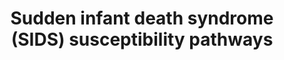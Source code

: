 ---
annotations:
- id: CL:0000746
  parent: native cell
  type: Cell Type Ontology
  value: cardiac muscle cell
- id: DOID:9007
  type: Disease Ontology
  value: sudden infant death syndrome
- id: PW:0000854
  parent: signaling pathway
  type: Pathway Ontology
  value: serotonin signaling pathway
- id: CL:0002610
  parent: animal cell
  type: Cell Type Ontology
  value: raphe nuclei neuron
authors:
- Nsalomonis
- AlexanderPico
- MaintBot
- Khanspers
- Ddigles
- Egonw
- LarsEijssen
- MirellaKalafati
- Fehrhart
- Finterly
- Eweitz
citedin:
- link: PMC4193964
  title: A Systems-Level Perspective of Sudden Infant Death Syndrome (2014)
communities:
- Diseases
description: 'In this model, we provide an integrated view of Sudden Infant Death
  Syndrome (SIDS) at the level of implicated tissues, signaling networks and genetics.
  The purpose of this model is to serve as an overview of research in this field and
  recommend new candidates for more focused or genome wide analyses. SIDS is the sudden
  and unexpected death of an infant (less than 1 year of age), almost always during
  deep sleep, where no cause of death can be found by autopsy. Factors that mediate
  SIDS are likely to be both biological and behavioral, such as sleeping position,
  environment and stress during a critical phase of infant development (http://www.nichd.nih.gov/health/topics/Sudden_Infant_Death_Syndrome.cfm).
  While no clear diagnostic markers currently exist, several polymorphisms have been
  identified which are significantly over-represented in distinct SIDS ethnic population.
  The large majority of these polymorphisms exist in genes associated with neuronal
  signaling, cardiac contraction and inflammatory response. These and other lines
  of evidence suggest that SIDS has a strong autonomic nervous system component (PMID:12350301,
  PMID: 20124538). One of the neuronal nuclei most strongly implicated in SIDS has
  been the raphe nucleus of the brain stem. In this nuclei there are ultrastructural,
  cellular and molecular changes associated with SIDS relative to controls (PMID:19342987,
  PMID: 20124538). This region of the brain is responsible for the large majority
  of neuronal serotonin produced and is functionally important in the regulation of
  normal cardiopulmonary activity, sleep and thermoregulation (see associated references).  Genes
  associated with serotonin synthesis and receptivity have some of the strongest genetic
  association with SIDS. Principle among these genes the serotonin biosynthetic enzyme
  TPH2, the serotonin transporter SLC6A4 and the serotonin receptor HTR1A. SLC6A4
  exhibits decreased expression in the raphe nucleus of the medulla oblongata and
  polymorphisms specifically associated with SIDS (PMID:19342987). In 75% of infants
  with SIDS, there is decreased HTR1A expression relative to controls along with an
  increase in the number of raphe serotonin neurons (PMID:19342987). Over-expression
  of the mouse orthologue of the HTR1A gene in the juvenile mouse medulla produces
  an analogous phenotype to SIDS with death due to bradycardia and hypothermia (PMID:18599790).
  These genes as well as those involved in serotonin synthesis are predicted to be
  transcriptionally regulated by a common factor, FEV (human orthologue of PET-1).
  PET-1 knock-out results in up to a 90% loss of serotonin neurons (PMID:12546819),
  while polymorphisms in FEV are over-represented in African American infants with
  SIDS. In addition to FEV, other transcription factors implicated in the regulation
  of these genes (Putative transcriptional regulators (TRs)) and FEV are also listed
  (see associated references). In addition to serotonin, vasopressin signaling and
  its regulation by serotonin appear to be important in a common pathway of cardiopulmonary
  regulation (PMID:2058745). A protein that associates with vasopressin signaling,
  named pituitary adenylate cyclase-activating polypeptide (ADCYAP1), results in a
  SIDS like phenotype, characterized by a high increase in spontaneous neonatal death,
  exacerbated by hypothermia and hypoxia (PMID:14608012), when disrupted in mice.
  Protein for this gene is widely distributed throughout the central nervous system
  (CNS), including autonomic control centers (PMID:12389210). ADCYAP1 and HTR1A are
  both predicted to be transcriptionally regulated by REST promoter binding. Regulation
  of G-protein coupled signaling pathways is illustrated for these genes, however,
  it is not clear whether ADCYAP1 acts directly upon raphe serotonin neurons.   Another
  potentially important class of receptors in SIDS is nicotine. Receptors for nicotine
  are expressed in serotonin neurons of the raphe throughout development (PMID:18986852).  Application
  of nicotine or cigarette smoke is sufficient to inhibit electrical activity of raphe
  serotonin neurons (PMID:17515803) and chronic nicotine infusion in rats decreases
  expression of SLC6A4 (PMID:18778441). Furthermore, nicotine exposure reduces both
  HTR1A and HTR2A immunoreactivity in several nuclei of the brainstem (PMID:17451658).  In
  addition to CNS abnormalities, several studies have identified a critical link between
  cardiac arrhythmia (long QT syndrome) and SIDS (PMID:18928334). A number of genetic
  association studies identified functionally modifying mutations in critical cardiac
  channels in as many as 10% of all SIDS cases (PMID:18928334). These mutations have
  been predicted to predispose infants for long QT syndrome and sudden death. The
  highest proportion of SIDS associated mutations (both inherited and sporadic) is
  found in the sodium channel gene SCN5A. Examination of putative transcriptional
  regulators for these genes, highlights a diverse set of factors as well as a relatively
  common one (SP1).  Finally, several miscellaneous mutations have been identified
  in genes associated with inflammatory response and thermoregulation. Infection is
  considered a significant risk factor for SIDS (PMID:19114412). For inflammatory
  associated genes, such as TNF alpha, interleukin 10 and complement component 4,
  many of these mutations are only significant in the presence of infection and SIDS.
  In addition to these mutations, cerebrospinal fluid levels of IL6 are increased
  in SIDS cases as well as IL6R levels in the arcuate nucleus of the brain, another
  major site of serotonin synthesis (PMID:19396608). Genes such as ILR6 and ADCYAP1
  are also associated with autoimmune disorders, thus SIDS may also be associated
  with autoinflammation of autonomic centers in the brain. Regulation of thermogenesis
  by brown adipose tissue has been proposed be an important component of SIDS, given
  that SIDS incidence is highest in the winter time and that animal models of SIDS
  demonstrate variation in body temperature. Interestingly, activation of raphe HTR1A
  decreases both shivering and peripheral vasoconstriction in piglets (18094064).
  Although a putative significant polymorphism was identified in the thermoregulator
  gene HSP60, this only occurred in one SIDS case. It is important to note that in
  the large majority of all these studies, sleeping position and smoking were among
  the most significant risk factors for SIDS.   In loving memory of Milo Salomonis
  (http://www.milosalomonis.org).   Proteins on this pathway have targeted assays
  available via the [https://assays.cancer.gov/available_assays?wp_id=WP706 CPTAC
  Assay Portal]. '
last-edited: 2023-01-18
ndex: 67510176-8b62-11eb-9e72-0ac135e8bacf
organisms:
- Homo sapiens
redirect_from:
- /index.php/Pathway:WP706
- /instance/WP706
- /instance/WP706_rr124910
revision: r124910
schema-jsonld:
- '@context': https://schema.org/
  '@id': https://wikipathways.github.io/pathways/WP706.html
  '@type': Dataset
  creator:
    '@type': Organization
    name: WikiPathways
  description: 'In this model, we provide an integrated view of Sudden Infant Death
    Syndrome (SIDS) at the level of implicated tissues, signaling networks and genetics.
    The purpose of this model is to serve as an overview of research in this field
    and recommend new candidates for more focused or genome wide analyses. SIDS is
    the sudden and unexpected death of an infant (less than 1 year of age), almost
    always during deep sleep, where no cause of death can be found by autopsy. Factors
    that mediate SIDS are likely to be both biological and behavioral, such as sleeping
    position, environment and stress during a critical phase of infant development
    (http://www.nichd.nih.gov/health/topics/Sudden_Infant_Death_Syndrome.cfm). While
    no clear diagnostic markers currently exist, several polymorphisms have been identified
    which are significantly over-represented in distinct SIDS ethnic population. The
    large majority of these polymorphisms exist in genes associated with neuronal
    signaling, cardiac contraction and inflammatory response. These and other lines
    of evidence suggest that SIDS has a strong autonomic nervous system component
    (PMID:12350301, PMID: 20124538). One of the neuronal nuclei most strongly implicated
    in SIDS has been the raphe nucleus of the brain stem. In this nuclei there are
    ultrastructural, cellular and molecular changes associated with SIDS relative
    to controls (PMID:19342987, PMID: 20124538). This region of the brain is responsible
    for the large majority of neuronal serotonin produced and is functionally important
    in the regulation of normal cardiopulmonary activity, sleep and thermoregulation
    (see associated references).  Genes associated with serotonin synthesis and receptivity
    have some of the strongest genetic association with SIDS. Principle among these
    genes the serotonin biosynthetic enzyme TPH2, the serotonin transporter SLC6A4
    and the serotonin receptor HTR1A. SLC6A4 exhibits decreased expression in the
    raphe nucleus of the medulla oblongata and polymorphisms specifically associated
    with SIDS (PMID:19342987). In 75% of infants with SIDS, there is decreased HTR1A
    expression relative to controls along with an increase in the number of raphe
    serotonin neurons (PMID:19342987). Over-expression of the mouse orthologue of
    the HTR1A gene in the juvenile mouse medulla produces an analogous phenotype to
    SIDS with death due to bradycardia and hypothermia (PMID:18599790). These genes
    as well as those involved in serotonin synthesis are predicted to be transcriptionally
    regulated by a common factor, FEV (human orthologue of PET-1). PET-1 knock-out
    results in up to a 90% loss of serotonin neurons (PMID:12546819), while polymorphisms
    in FEV are over-represented in African American infants with SIDS. In addition
    to FEV, other transcription factors implicated in the regulation of these genes
    (Putative transcriptional regulators (TRs)) and FEV are also listed (see associated
    references). In addition to serotonin, vasopressin signaling and its regulation
    by serotonin appear to be important in a common pathway of cardiopulmonary regulation
    (PMID:2058745). A protein that associates with vasopressin signaling, named pituitary
    adenylate cyclase-activating polypeptide (ADCYAP1), results in a SIDS like phenotype,
    characterized by a high increase in spontaneous neonatal death, exacerbated by
    hypothermia and hypoxia (PMID:14608012), when disrupted in mice. Protein for this
    gene is widely distributed throughout the central nervous system (CNS), including
    autonomic control centers (PMID:12389210). ADCYAP1 and HTR1A are both predicted
    to be transcriptionally regulated by REST promoter binding. Regulation of G-protein
    coupled signaling pathways is illustrated for these genes, however, it is not
    clear whether ADCYAP1 acts directly upon raphe serotonin neurons.   Another potentially
    important class of receptors in SIDS is nicotine. Receptors for nicotine are expressed
    in serotonin neurons of the raphe throughout development (PMID:18986852).  Application
    of nicotine or cigarette smoke is sufficient to inhibit electrical activity of
    raphe serotonin neurons (PMID:17515803) and chronic nicotine infusion in rats
    decreases expression of SLC6A4 (PMID:18778441). Furthermore, nicotine exposure
    reduces both HTR1A and HTR2A immunoreactivity in several nuclei of the brainstem
    (PMID:17451658).  In addition to CNS abnormalities, several studies have identified
    a critical link between cardiac arrhythmia (long QT syndrome) and SIDS (PMID:18928334).
    A number of genetic association studies identified functionally modifying mutations
    in critical cardiac channels in as many as 10% of all SIDS cases (PMID:18928334).
    These mutations have been predicted to predispose infants for long QT syndrome
    and sudden death. The highest proportion of SIDS associated mutations (both inherited
    and sporadic) is found in the sodium channel gene SCN5A. Examination of putative
    transcriptional regulators for these genes, highlights a diverse set of factors
    as well as a relatively common one (SP1).  Finally, several miscellaneous mutations
    have been identified in genes associated with inflammatory response and thermoregulation.
    Infection is considered a significant risk factor for SIDS (PMID:19114412). For
    inflammatory associated genes, such as TNF alpha, interleukin 10 and complement
    component 4, many of these mutations are only significant in the presence of infection
    and SIDS. In addition to these mutations, cerebrospinal fluid levels of IL6 are
    increased in SIDS cases as well as IL6R levels in the arcuate nucleus of the brain,
    another major site of serotonin synthesis (PMID:19396608). Genes such as ILR6
    and ADCYAP1 are also associated with autoimmune disorders, thus SIDS may also
    be associated with autoinflammation of autonomic centers in the brain. Regulation
    of thermogenesis by brown adipose tissue has been proposed be an important component
    of SIDS, given that SIDS incidence is highest in the winter time and that animal
    models of SIDS demonstrate variation in body temperature. Interestingly, activation
    of raphe HTR1A decreases both shivering and peripheral vasoconstriction in piglets
    (18094064). Although a putative significant polymorphism was identified in the
    thermoregulator gene HSP60, this only occurred in one SIDS case. It is important
    to note that in the large majority of all these studies, sleeping position and
    smoking were among the most significant risk factors for SIDS.   In loving memory
    of Milo Salomonis (http://www.milosalomonis.org).   Proteins on this pathway have
    targeted assays available via the [https://assays.cancer.gov/available_assays?wp_id=WP706
    CPTAC Assay Portal]. '
  keywords:
  - 5-HIAA
  - 5-HT
  - 5-HTP
  - ACADM
  - ADCYAP1
  - ADCYAP1R1
  - ALDOA
  - AQP4
  - AR
  - ASCL1
  - ATP1A3
  - AVP
  - Acetylcholine
  - BDNF
  - BHLHE40
  - C4A
  - C4B
  - CASP3
  - CAV3
  - CC2D1A
  - CDCA7L
  - CEBPB
  - CHAT
  - CHRM2
  - CHRNA4
  - CHRNA7
  - CHRNB2
  - CHRNB4
  - CPT1A
  - CREB1
  - CREBBP
  - CREM
  - CTCF
  - CTNNB1
  - Choline
  - DDC
  - DEAF1
  - DLX2
  - Dopamine
  - ECE1
  - EGR1
  - EN1
  - EP300
  - ESR2
  - FEV
  - FMO3
  - FOXM1
  - Fluoxetine
  - G6PC
  - GABA
  - GABRA1
  - GAPDH
  - GATA2
  - GATA3
  - GCK
  - GJA1
  - GNB3
  - GPD1L
  - GRIN1
  - Glutamate
  - HADHA
  - HADHB
  - HDAC1
  - HDAC9
  - HES1
  - HES5
  - HIF1A
  - HSP90B1
  - HSPD1
  - HTR1A
  - HTR2A
  - HTR3A
  - IL10
  - IL13
  - IL1A
  - IL1B
  - IL1RN
  - IL6
  - IL6R
  - IL8
  - JUN
  - KCNH2
  - 'KCNH2 '
  - KCNJ8
  - KCNQ1
  - L-DOPA
  - L-Tryptophan
  - LMX1B
  - MAOA
  - MAP2
  - MAZ
  - MBD1
  - MECP2
  - MEF2C
  - MIR13A
  - MIR16-1
  - MIR210
  - MYB
  - NANOG
  - NEUROD1
  - NFKB1
  - NFKB2
  - NFYA
  - NGF
  - NKX2-2
  - NKX3-1
  - NOS1AP
  - NR3C1
  - NTRK2
  - Nicotine
  - PAH
  - PBX1
  - PHOX2A
  - PHOX2B
  - PKNOX1
  - PLP1
  - POU2F2
  - POU3F2
  - POU5F1
  - PPARGC1A
  - PPARGC1B
  - PRKACA
  - PRKACB
  - PRKAR1A
  - PRKAR1B
  - PRKAR2A
  - PRKAR2B
  - Phenylalanine
  - REST
  - RET
  - RORA
  - RUNX3
  - RYR2
  - SCN3B
  - SCN4B
  - SCN5A
  - SLC1A3
  - SLC25A4
  - SLC6A4
  - SLC9A3
  - SNAP25
  - SNTA1
  - SOX2
  - SP1
  - SP3
  - SPTBN1
  - SST
  - SSTR1
  - SSTR2
  - TAC1
  - TACR1
  - TCF3
  - TF
  - TH
  - THRB
  - TLX3
  - TNF
  - TP73
  - TPH1
  - TPH2
  - TPPP
  - TSPYL1
  - Tyrosine
  - VAMP2
  - VEGFA
  - VIPR1
  - VIPR2
  - YBX1
  - YWHAB
  - YWHAE
  - YWHAG
  - YWHAH
  - YWHAQ
  - YWHAZ
  license: CC0
  name: Sudden infant death syndrome (SIDS) susceptibility pathways
seo: CreativeWork
title: Sudden infant death syndrome (SIDS) susceptibility pathways
wpid: WP706
---